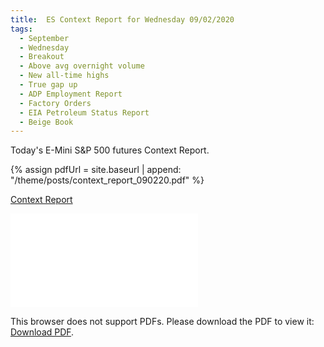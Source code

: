 ```yaml
---
title:  ES Context Report for Wednesday 09/02/2020
tags:
  - September
  - Wednesday
  - Breakout
  - Above avg overnight volume
  - New all-time highs
  - True gap up
  - ADP Employment Report
  - Factory Orders
  - EIA Petroleum Status Report
  - Beige Book
---
```


Today's E-Mini S&P 500 futures Context Report.

{% assign pdfUrl = site.baseurl | append: "/theme/posts/context_report_090220.pdf" %}

<a href="{{pdfUrl}}">Context Report</a>

<object data="{{pdfUrl}}" type="application/pdf" width="700px" height="700px">
    <embed src="{{pdfUrl}}">
        <p>This browser does not support PDFs. Please download the PDF to view it: <a href="{{pdfUrl}}">Download PDF</a>.</p>
    </embed>
</object>

